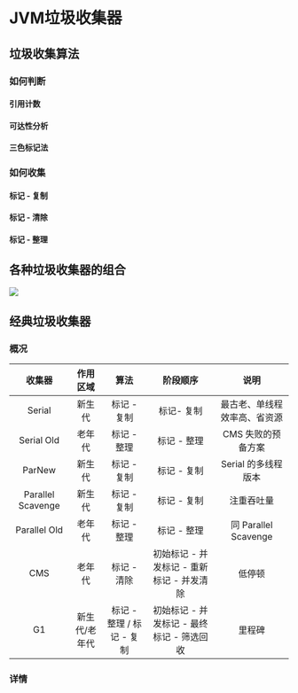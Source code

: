# JVM垃圾收集器

## 垃圾收集算法

### 如何判断

#### 引用计数



#### 可达性分析



#### 三色标记法



### 如何收集

#### 标记 - 复制



#### 标记 - 清除



#### 标记 - 整理



## 各种垃圾收集器的组合

![](/home/zh/文档/MD/JVM/垃圾收集器.assets/82a369cjhi.jpeg)

## 经典垃圾收集器

### 概况

|      收集器       |   作用区域    |           算法            |                 阶段顺序                  |             说明             |
| :---------------: | :-----------: | :-----------------------: | :---------------------------------------: | :--------------------------: |
|      Serial       |    新生代     |        标记 - 复制        |                标记- 复制                 | 最古老、单线程效率高、省资源 |
|    Serial Old     |    老年代     |        标记 - 整理        |                标记 - 整理                |      CMS 失败的预备方案      |
|      ParNew       |    新生代     |        标记 - 复制        |                标记 - 复制                |     Serial 的多线程版本      |
| Parallel Scavenge |    新生代     |        标记 - 复制        |                标记 - 复制                |          注重吞吐量          |
|   Parallel Old    |    老年代     |        标记 - 整理        |                标记 - 整理                |     同 Parallel Scavenge     |
|        CMS        |    老年代     |        标记 - 清除        | 初始标记 - 并发标记 - 重新标记 - 并发清除 |            低停顿            |
|        G1         | 新生代/老年代 | 标记 - 整理 / 标记 - 复制 | 初始标记 - 并发标记 - 最终标记 - 筛选回收 |            里程碑            |

### 详情


